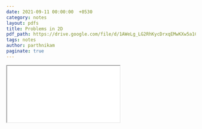 ```yaml
---
date: 2021-09-11 00:00:00  +0530
category: notes
layout: pdfs
title: Problems in 2D
pdf_path: https://drive.google.com/file/d/1AWeLg_LG2RhKycDrxqEMwKXw5a1CXynN/preview?usp=sharing
tags: notes
author: parthnikam
paginate: true
---
```


<iframe class="embed-pdf" src="{{ page.pdf_path }}#toolbar=0" seamless="seamless" scrolling="no" style="overflow:hidden"></iframe>
